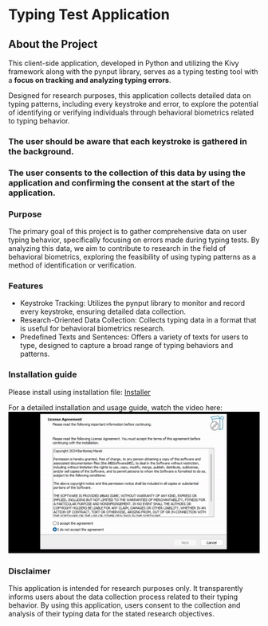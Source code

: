 # Typing Test Application

## About the Project
This client-side application, developed in Python and utilizing the Kivy framework along with the pynput library, serves as a typing testing tool with a **focus on tracking and analyzing typing errors**.

Designed for research purposes, this application collects detailed data on typing patterns, including every keystroke and error, to explore the potential of identifying or verifying individuals through behavioral biometrics related to typing behavior.

### The user should be aware that each keystroke is gathered in the background.  
### The user consents to the collection of this data by using the application and confirming the consent at the start of the application.


### Purpose
The primary goal of this project is to gather comprehensive data on user typing behavior, specifically focusing on errors made during typing tests. By analyzing this data, we aim to contribute to research in the field of behavioral biometrics, exploring the feasibility of using typing patterns as a method of identification or verification.

### Features
- Keystroke Tracking: Utilizes the pynput library to monitor and record every keystroke, ensuring detailed data collection.
- Research-Oriented Data Collection: Collects typing data in a format that is useful for behavioral biometrics research.
- Predefined Texts and Sentences: Offers a variety of texts for users to type, designed to capture a broad range of typing behaviors and patterns.

### Installation guide
Please install using installation file: [Installer](TypeMe-1.0-setup.exe)

For a detailed installation and usage guide, watch the video here: 
![Installation Process](installation_guide/TypeMeInstall.gif)

### Disclaimer
This application is intended for research purposes only. It transparently informs users about the data collection process related to their typing behavior. By using this application, users consent to the collection and analysis of their typing data for the stated research objectives.



